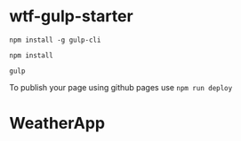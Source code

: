 # wtf-gulp-starter

`npm install -g gulp-cli`

`npm install`

`gulp`

To publish your page using github pages use `npm run deploy`
# WeatherApp
